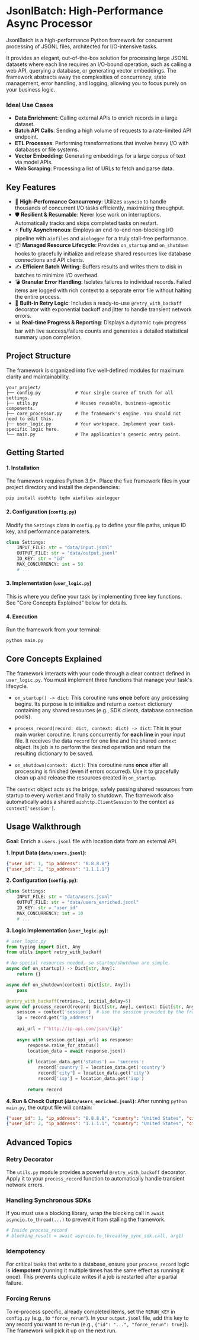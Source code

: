 # JsonlBatch: High-Performance Async Processor

[](https://www.python.org/downloads/)
[](https://opensource.org/licenses/MIT)
[](https://www.google.com/search?q=)

JsonlBatch is a high-performance Python framework for concurrent processing of JSONL files, architected for I/O-intensive tasks.

It provides an elegant, out-of-the-box solution for processing large JSONL datasets where each line requires an I/O-bound operation, such as calling a web API, querying a database, or generating vector embeddings. The framework abstracts away the complexities of concurrency, state management, error handling, and logging, allowing you to focus purely on your business logic.

### Ideal Use Cases

  - **Data Enrichment**: Calling external APIs to enrich records in a large dataset.
  - **Batch API Calls**: Sending a high volume of requests to a rate-limited API endpoint.
  - **ETL Processes**: Performing transformations that involve heavy I/O with databases or file systems.
  - **Vector Embedding**: Generating embeddings for a large corpus of text via model APIs.
  - **Web Scraping**: Processing a list of URLs to fetch and parse data.

## Key Features

  - 🚀 **High-Performance Concurrency**: Utilizes `asyncio` to handle thousands of concurrent I/O tasks efficiently, maximizing throughput.
  - 🛡️ **Resilient & Resumable**: Never lose work on interruptions. Automatically tracks and skips completed tasks on restart.
  - ⚡ **Fully Asynchronous**: Employs an end-to-end non-blocking I/O pipeline with `aiofiles` and `aiologger` for a truly stall-free performance.
  - 📦 **Managed Resource Lifecycle**: Provides `on_startup` and `on_shutdown` hooks to gracefully initialize and release shared resources like database connections and API clients.
  - ✍️ **Efficient Batch Writing**: Buffers results and writes them to disk in batches to minimize I/O overhead.
  - 💣 **Granular Error Handling**: Isolates failures to individual records. Failed items are logged with rich context to a separate error file without halting the entire process.
  - 🔄 **Built-in Retry Logic**: Includes a ready-to-use `@retry_with_backoff` decorator with exponential backoff and jitter to handle transient network errors.
  - 📊 **Real-time Progress & Reporting**: Displays a dynamic `tqdm` progress bar with live success/failure counts and generates a detailed statistical summary upon completion.

## Project Structure

The framework is organized into five well-defined modules for maximum clarity and maintainability.

```
your_project/
├── config.py             # Your single source of truth for all settings.
├── utils.py              # Houses reusable, business-agnostic components.
├── core_processor.py     # The framework's engine. You should not need to edit this.
├── user_logic.py         # Your workspace. Implement your task-specific logic here.
└── main.py               # The application's generic entry point.
```

## Getting Started

#### 1\. Installation

The framework requires Python 3.9+. Place the five framework files in your project directory and install the dependencies:

```bash
pip install aiohttp tqdm aiofiles aiologger
```

#### 2\. Configuration (`config.py`)

Modify the `Settings` class in `config.py` to define your file paths, unique ID key, and performance parameters.

```python
class Settings:
    INPUT_FILE: str = "data/input.jsonl"
    OUTPUT_FILE: str = "data/output.jsonl"
    ID_KEY: str = "id"
    MAX_CONCURRENCY: int = 50
    # ...
```

#### 3\. Implementation (`user_logic.py`)

This is where you define your task by implementing three key functions. See "Core Concepts Explained" below for details.

#### 4\. Execution

Run the framework from your terminal:

```bash
python main.py
```

## Core Concepts Explained

The framework interacts with your code through a clear contract defined in `user_logic.py`. You must implement three functions that manage your task's lifecycle.

  - `on_startup() -> dict`:
    This coroutine runs **once** before any processing begins. Its purpose is to initialize and return a `context` dictionary containing any shared resources (e.g., SDK clients, database connection pools).

  - `process_record(record: dict, context: dict) -> dict`:
    This is your main worker coroutine. It runs concurrently for **each line** in your input file. It receives the data `record` for one line and the shared `context` object. Its job is to perform the desired operation and return the resulting dictionary to be saved.

  - `on_shutdown(context: dict)`:
    This coroutine runs **once** after all processing is finished (even if errors occurred). Use it to gracefully clean up and release the resources created in `on_startup`.

The `context` object acts as the bridge, safely passing shared resources from startup to every worker and finally to shutdown. The framework also automatically adds a shared `aiohttp.ClientSession` to the context as `context['session']`.

## Usage Walkthrough

**Goal**: Enrich a `users.jsonl` file with location data from an external API.

**1. Input Data (`data/users.jsonl`)**:

```json
{"user_id": 1, "ip_address": "8.8.8.8"}
{"user_id": 2, "ip_address": "1.1.1.1"}
```

**2. Configuration (`config.py`)**:

```python
class Settings:
    INPUT_FILE: str = "data/users.jsonl"
    OUTPUT_FILE: str = "data/users_enriched.jsonl"
    ID_KEY: str = "user_id"
    MAX_CONCURRENCY: int = 10
    # ...
```

**3. Logic Implementation (`user_logic.py`)**:

```python
# user_logic.py
from typing import Dict, Any
from utils import retry_with_backoff

# No special resources needed, so startup/shutdown are simple.
async def on_startup() -> Dict[str, Any]:
    return {}

async def on_shutdown(context: Dict[str, Any]):
    pass

@retry_with_backoff(retries=2, initial_delay=5)
async def process_record(record: Dict[str, Any], context: Dict[str, Any]) -> Dict[str, Any]:
    session = context['session']  # Use the session provided by the framework
    ip = record.get("ip_address")
    
    api_url = f"http://ip-api.com/json/{ip}"
    
    async with session.get(api_url) as response:
        response.raise_for_status()
        location_data = await response.json()
        
        if location_data.get('status') == 'success':
            record['country'] = location_data.get('country')
            record['city'] = location_data.get('city')
            record['isp'] = location_data.get('isp')
        
        return record
```

**4. Run & Check Output (`data/users_enriched.jsonl`)**:
After running `python main.py`, the output file will contain:

```json
{"user_id": 1, "ip_address": "8.8.8.8", "country": "United States", "city": "Mountain View", "isp": "Google LLC"}
{"user_id": 2, "ip_address": "1.1.1.1", "country": "United States", "city": "Los Angeles", "isp": "Cloudflare, Inc."}
```

## Advanced Topics

### Retry Decorator

The `utils.py` module provides a powerful `@retry_with_backoff` decorator. Apply it to your `process_record` function to automatically handle transient network errors.

### Handling Synchronous SDKs

If you must use a blocking library, wrap the blocking call in `await asyncio.to_thread(...)` to prevent it from stalling the framework.

```python
# Inside process_record
# blocking_result = await asyncio.to_thread(my_sync_sdk.call, arg1)
```

### Idempotency

For critical tasks that write to a database, ensure your `process_record` logic is **idempotent** (running it multiple times has the same effect as running it once). This prevents duplicate writes if a job is restarted after a partial failure.

### Forcing Reruns

To re-process specific, already completed items, set the `RERUN_KEY` in `config.py` (e.g., to `"force_rerun"`). In your `output.jsonl` file, add this key to any record you want to re-run (e.g., `{"id": "...", "force_rerun": true}`). The framework will pick it up on the next run.